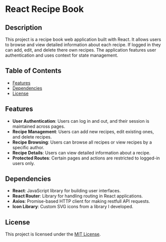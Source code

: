 # React Recipe Book

## Description

This project is a recipe book web application built with React. It allows users to browse and view detailed information about each recipe. If logged in they can add, edit, and delete there own recipes. The application features user authentication and uses context for state management.

## Table of Contents

- [Features](#features)
- [Dependencies](#dependencies)
- [License](#license)

## Features

- **User Authentication**: Users can log in and out, and their session is maintained across pages.
- **Recipe Management**: Users can add new recipes, edit existing ones, and delete recipes.
- **Recipe Browsing**: Users can browse all recipes or view recipes by a specific author.
- **Recipe Details**: Users can view detailed information about a recipe.
- **Protected Routes**: Certain pages and actions are restricted to logged-in users only.

## Dependencies

- **React**: JavaScript library for building user interfaces.
- **React Router**: Library for handling routing in React applications.
- **Axios**: Promise-based HTTP client for making restfull API requests.
- **Icon Library**: Custom SVG icons from a library I developed.

## License

This project is licensed under the [MIT License](https://github.com/justArale/recipe-book-app/blob/main/LICENSE).
